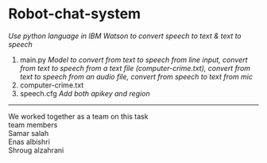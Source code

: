 # Robot-chat-system
*Use python language in IBM Watson to convert speech to text & text to speech*
1. main.py 
*Model to convert from text to speech from line input, convert from text to speech from a text file (computer-crime.txt),
convert from text to speech from an audio file, convert from speech to text from mic*
2. computer-crime.txt
3. speech.cfg
*Add both apikey and region*
<hr>
We worked together as a team on this task 
<br>
team members 
<br>
Samar salah
<br>
Enas albishri 
<br>
Shroug alzahrani
